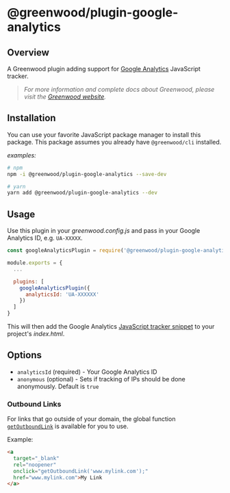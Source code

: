 # @greenwood/plugin-google-analytics

## Overview
A Greenwood plugin adding support for [Google Analytics](https://developers.google.com/analytics/) JavaScript tracker. 

> _For more information and complete docs about Greenwood, please visit the [Greenwood website](https://www.greenwoodjs.io/)._  


## Installation
You can use your favorite JavaScript package manager to install this package.  This package assumes you already have `@greenwood/cli` installed.

_examples:_
```bash
# npm
npm -i @greenwood/plugin-google-analytics --save-dev

# yarn
yarn add @greenwood/plugin-google-analytics --dev
```

## Usage
Use this plugin in your _greenwood.config.js_ and pass in your Google Analytics ID, e.g. `UA-XXXXX`.

```javascript
const googleAnalyticsPlugin = require('@greenwood/plugin-google-analytics');

module.exports = {
  ...

  plugins: [
    googleAnalyticsPlugin({
      analyticsId: 'UA-XXXXXX'
    })
  ]
}
```

This will then add the Google Analytics [JavaScript tracker snippet](https://developers.google.com/analytics/devguides/collection/analyticsjs/) to your project's _index.html_.


## Options
- `analyticsId` (required) - Your Google Analytics ID
- `anonymous` (optional) - Sets if tracking of IPs should be done anonymously.  Default is `true`

### Outbound Links
For links that go outside of your domain, the global function [`getOutboundLink`](https://support.google.com/analytics/answer/7478520) is available for you to use.  

Example:
```html
<a 
  target="_blank" 
  rel="noopener"
  onclick="getOutboundLink('www.mylink.com');" 
  href="www.mylink.com">My Link
</a>
```